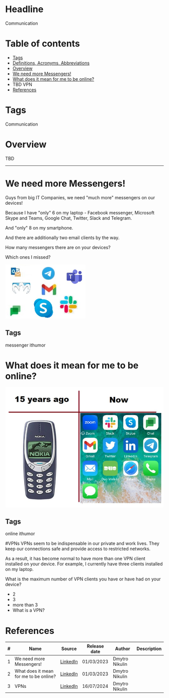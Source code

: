 # Headline
Communication

# Table of contents
- [Tags](./Communication.md#tags)
- [Definitions, Acronyms, Abbreviations](./Communication.md#definitions-acronyms-abbreviations)
- [Overview](./Communication.md#overview)
- [We need more Messengers!](./Communication.md#we-need-more-messengers)
- [What does it mean for me to be online?](./Communication.md#what-does-it-mean-for-me-to-be-online)
- TBD VPN 
- [References](./Communication.md#references)

# Tags
Communication

# Overview
TBD 

---

# We need more Messengers!

Guys from big IT Companies, we need "much more" messengers on our devices!

Because I have "only" 6 on my laptop - Facebook messenger, Microsoft Skype and Teams, Google Chat, Twitter, Slack and Telegram.

And "only" 8 on my smartphone.

And there are additionally two email clients by the way.

How many messengers there are on your devices?

Which ones I missed?

<img src="./Images/MoreMessengers.jpg" alt="More Messengers" />

## Tags
messenger ithumor

# What does it mean for me to be online?
<img src="./Images/BeingOnline.jpg" alt="BeingOnline" />

## Tags
online ithumor

#VPNs
VPNs seem to be indispensable in our private and work lives.
They keep our connections safe and provide access to restricted networks. 

As a result, it has become normal to have more than one VPN client installed on your device.
For example, I currently have three clients installed on my laptop.

What is the maximum number of VPN clients you have or have had on your device?
- 2
- 3
- more than 3
- What is a VPN?

# References
| # | Name                 | Source                | Release date           |  Author                 | Description   |
| - | ---------------------|---------------------- |----------------------- | ----------------------- |:-------------:|
| 1 |We need more Messengers! | [LinkedIn](https://www.linkedin.com/posts/dimanikulin_messenger-ithumor-activity-7040961774296154112-Tg-G?utm_source=share&utm_medium=member_desktop) | 01/03/2023 | Dmytro Nikulin | |
| 2 |What does it mean for me to be online? | [LinkedIn](https://www.linkedin.com/posts/dimanikulin_online-messenger-nokia-activity-7008705718677573632-aA2C?utm_source=share&utm_medium=member_desktop)| 01/03/2023 | Dmytro Nikulin | | 
| 3 |VPNs | [LinkedIn](https://www.linkedin.com/posts/dimanikulin_vpns-safework-vpnclient-activity-7218879732392554496-n-Pg?utm_source=share&utm_medium=member_desktop) | 16/07/2024 | Dmytro Nikulin | |